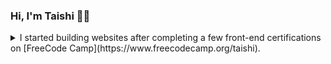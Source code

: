### Hi, I'm Taishi 👋🏼
<!--
**taishiwalden/taishiwalden** is a ✨ _special_ ✨ repository because its `README.md` (this file) appears on your GitHub profile.

- 👯 I’m looking to collaborate on ...
- 🤔 I’m looking for help with ...
- 💬 Ask me about ...
- 📫 How to reach me: ...
- 😄 Pronouns: ...
- ⚡ Fun fact: ...
-->

<!--
<details>
  <summary>💻 Currently developing...</summary>
  
  - V2.0 of my [Website](https://taishiwalden.com/)
  - A web app for [Visneto](https://visnetomedia.com/)
  - V1.0 of a news site called [Mappa](https://mappa.news)
  
</details>  
-->

<details>
  <summary>I started building websites after completing a few front-end certifications on [FreeCode Camp](https://www.freecodecamp.org/taishi).</summary>
  <br>
  - JavaScript, Python, React, SQL<!--Node.js, AWS, Swift, Dart-->
  <br>
<p float="left">
  <img src="https://user-images.githubusercontent.com/75241036/153851252-c711d61d-d065-4c89-b99f-8a0ec9a259c2.png" width="50" height="50"/>
  <img src="https://user-images.githubusercontent.com/75241036/153851867-cd628ca2-fe3a-43ed-96a3-ab1c32a072f5.png" width="50" height="50"/>
  <img src="https://user-images.githubusercontent.com/75241036/155191303-243191c0-17da-482e-aeed-468f7774c649.png" width="50" height="50"/>
  <!--<img src="https://user-images.githubusercontent.com/75241036/155191631-fd7354ca-8f8c-4481-be46-8b4986190184.png" width="50" height="50"/>
  <img src="https://user-images.githubusercontent.com/75241036/155192198-db41933a-f5fe-4f7f-aa66-b45848ab96f7.png" width="50" height="50"/>
  <img src="https://user-images.githubusercontent.com/75241036/153850367-56098ce8-f857-4ff0-afef-9f5b782d5400.png" width="50" height="50"/>-->
  <!--<img src="https://user-images.githubusercontent.com/75241036/184011089-a18fa0a1-a990-47c0-8d74-e9c25217c6dc.png" height="50"/>-->
</p>
</details>  

<!--
##### 🎯 Goals for 2022:
- [ ] Complete 3 certifications on [FreeCodeCamp](https://www.freecodecamp.org/taishi)
- [ ] Create a full stack web application
- [ ] Complete the N4 [JLPT Exam](https://www.jlpt.jp/e/certificate/)
- [ ] Read 12 books
- [ ] Become [GCP Associate Cloud Engineer](https://cloud.google.com/certification/cloud-engineer)

-->
